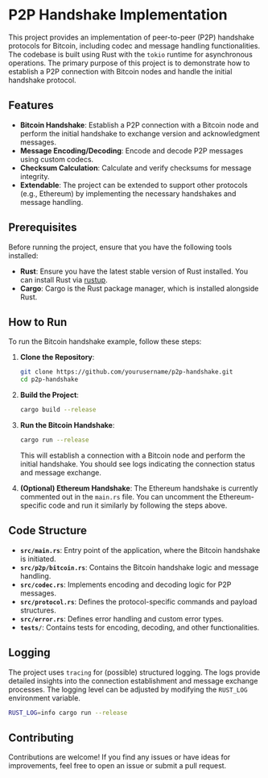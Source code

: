 # P2P Handshake Implementation

This project provides an implementation of peer-to-peer (P2P) handshake protocols for Bitcoin, including codec and message handling functionalities. The codebase is built using Rust with the `tokio` runtime for asynchronous operations. The primary purpose of this project is to demonstrate how to establish a P2P connection with Bitcoin nodes and handle the initial handshake protocol.

## Features

- **Bitcoin Handshake**: Establish a P2P connection with a Bitcoin node and perform the initial handshake to exchange version and acknowledgment messages.
- **Message Encoding/Decoding**: Encode and decode P2P messages using custom codecs.
- **Checksum Calculation**: Calculate and verify checksums for message integrity.
- **Extendable**: The project can be extended to support other protocols (e.g., Ethereum) by implementing the necessary handshakes and message handling.

## Prerequisites

Before running the project, ensure that you have the following tools installed:

- **Rust**: Ensure you have the latest stable version of Rust installed. You can install Rust via [rustup](https://rustup.rs/).
- **Cargo**: Cargo is the Rust package manager, which is installed alongside Rust.

## How to Run

To run the Bitcoin handshake example, follow these steps:

1. **Clone the Repository**:
   ```bash
   git clone https://github.com/yourusername/p2p-handshake.git
   cd p2p-handshake
   ```

2. **Build the Project**:
   ```bash
   cargo build --release
   ```

3. **Run the Bitcoin Handshake**:
   ```bash
   cargo run --release
   ```

   This will establish a connection with a Bitcoin node and perform the initial handshake. You should see logs indicating the connection status and message exchange.

4. **(Optional) Ethereum Handshake**:
   The Ethereum handshake is currently commented out in the `main.rs` file. You can uncomment the Ethereum-specific code and run it similarly by following the steps above.

## Code Structure

- **`src/main.rs`**: Entry point of the application, where the Bitcoin handshake is initiated.
- **`src/p2p/bitcoin.rs`**: Contains the Bitcoin handshake logic and message handling.
- **`src/codec.rs`**: Implements encoding and decoding logic for P2P messages.
- **`src/protocol.rs`**: Defines the protocol-specific commands and payload structures.
- **`src/error.rs`**: Defines error handling and custom error types.
- **`tests/`**: Contains tests for encoding, decoding, and other functionalities.

## Logging

The project uses `tracing` for (possible) structured logging. The logs provide detailed insights into the connection establishment and message exchange processes. The logging level can be adjusted by modifying the `RUST_LOG` environment variable.

```bash
RUST_LOG=info cargo run --release
```

## Contributing

Contributions are welcome! If you find any issues or have ideas for improvements, feel free to open an issue or submit a pull request.
